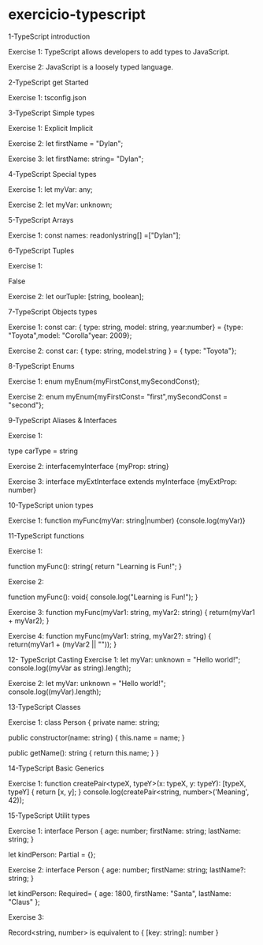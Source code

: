 # exercicio-typescript
1-TypeScript introduction

Exercise 1:
TypeScript allows developers to add 
types to JavaScript.

Exercise 2:
JavaScript is a loosely typed language.

 2-TypeScript get Started

 Exercise 1:
tsconfig.json

3-TypeScript Simple types

Exercise 1:
Explicit
Implicit

Exercise 2:
let firstName = "Dylan";
 
 Exercise 3:
let firstName: string= "Dylan";

4-TypeScript Special types

 Exercise 1:
 let myVar: any;

Exercise 2:
let myVar: unknown;

5-TypeScript Arrays

Exercise 1:
const names: readonlystring[] =["Dylan"];

 6-TypeScript Tuples

Exercise 1:

False

Exercise 2:
let ourTuple: [string, boolean];

7-TypeScript Objects types

Exercise 1:
const car: { type: string, model: string, year:number} = {type: "Toyota",model: "Corolla"year: 2009};

Exercise 2:
const car: { type: string, model:string } = {  type: "Toyota"};

8-TypeScript Enums

Exercise 1:
enum myEnum{myFirstConst,mySecondConst};

Exercise 2:
enum myEnum{myFirstConst= "first",mySecondConst = "second"};

9-TypeScript Aliases & Interfaces

Exercise 1:

type carType = string

Exercise 2:
interfacemyInterface {myProp: string}

Exercise 3:
interface myExtInterface extends myInterface {myExtProp: number}

10-TypeScript union types

Exercise 1:
function myFunc(myVar: string|number) {console.log(myVar)}

11-TypeScript functions

Exercise 1:

function myFunc(): string{
return "Learning is Fun!";
}

Exercise 2:

function myFunc(): void{
  console.log("Learning is Fun!");
}

Exercise 3:
function myFunc(myVar1: string, myVar2: string) {
  return(myVar1 + myVar2);
}

Exercise 4:
function myFunc(myVar1: string, myVar2?: string) {
  return(myVar1 + (myVar2 || ""));
}

12- TypeScript Casting
Exercise 1:
let myVar: unknown = "Hello world!";
console.log((myVar as string).length);

Exercise 2:
let myVar: unknown = "Hello world!";
console.log((<string>myVar).length);

13-TypeScript Classes

Exercise 1:
class Person {
private name: string;

 public constructor(name: string) {
  this.name = name;
 }

public getName(): string {
  return this.name;
 }
}

14-TypeScript Basic Generics

Exercise 1:
function createPair<typeX, typeY>(x: typeX, y: typeY): [typeX, typeY] {
 return [x, y];
}
console.log(createPair<string, number>('Meaning', 42));

15-TypeScript Utilit types

Exercise 1:
interface Person {
    age: number;
    firstName: string;
    lastName: string;
}
            
let kindPerson: Partial<Person> = {};

Exercise 2:
interface Person {
    age: number;
    firstName: string;
    lastName?: string;
}
            
let kindPerson: Required<Person>= {
    age: 1800,
    firstName: "Santa",
    lastName: "Claus"
};

Exercise 3:

Record<string, number> is equivalent to { [key: string]: number }
